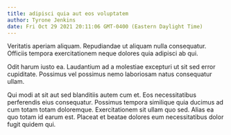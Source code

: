 ```yaml
---
title: adipisci quia aut eos voluptatem
author: Tyrone Jenkins
date: Fri Oct 29 2021 20:11:06 GMT-0400 (Eastern Daylight Time)
---
```

Veritatis aperiam aliquam. Repudiandae ut aliquam nulla consequatur. Officiis tempora exercitationem neque dolores quia adipisci ab qui.

 Odit harum iusto ea. Laudantium ad a molestiae excepturi ut sit sed error cupiditate. Possimus vel possimus nemo laboriosam natus consequatur ullam.

 Qui modi at sit aut sed blanditiis autem cum et. Eos necessitatibus perferendis eius consequatur. Possimus tempora similique quia ducimus ad cum totam totam doloremque. Exercitationem sit ullam quo sed. Alias ea quo totam id earum est. Placeat et beatae dolores eum necessitatibus dolor fugit quidem qui.